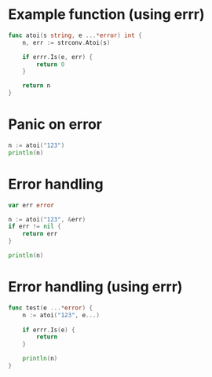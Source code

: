 # Example function (using errr)
```go
func atoi(s string, e ...*error) int {
    n, err := strconv.Atoi(s)

    if errr.Is(e, err) {
        return 0
    }

    return n
}
```

# Panic on error
```go
n := atoi("123")
println(n)
```

# Error handling
```go
var err error

n := atoi("123", &err)
if err != nil {
    return err
}

println(n)
```

# Error handling (using errr)
```go
func test(e ...*error) {
    n := atoi("123", e...)
    
    if errr.Is(e) {
        return
    }

    println(n)
}
```